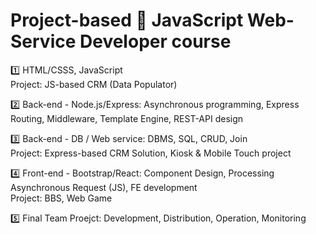 # Project-based 🎲 JavaScript Web-Service Developer course

1️⃣ HTML/CSSS, JavaScript  
   Project: JS-based CRM (Data Populator)  
   
2️⃣ Back-end - Node.js/Express: Asynchronous programming, Express Routing, Middleware, Template Engine, REST-API design  

3️⃣ Back-end - DB / Web service: DBMS, SQL, CRUD, Join  
   Project: Express-based CRM Solution, Kiosk & Mobile Touch project  
   
4️⃣ Front-end - Bootstrap/React: Component Design, Processing Asynchronous Request (JS), FE development  
   Project: BBS, Web Game  
   
5️⃣ Final Team Proejct: Development, Distribution, Operation, Monitoring  
